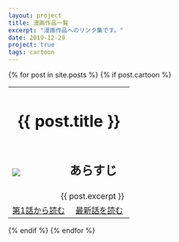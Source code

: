 ```yaml
---
layout: project
title: 漫画作品一覧
excerpt: "漫画作品へのリンク集です。"
date: 2019-12-29
project: true
tags: cartoon
---
```


<div>
  {% for post in site.posts %}
    {% if post.cartoon %}
      <div class="content">
        <table>
          <tr>
            <th colspan="6" align="center">
              <h1>{{ post.title }}</h1>
            </th>
          </tr>
          <tr>
            <td rowspan="2" colspan="2"  width="40%">
              <img src = "{{ site.url }}/{{ post.url-logo }}">
            </td>
            <td colspan="4" width="60%" align="center">
              <h2>あらすじ</h2>
            </td>
          </tr>
          <tr>
            <td colspan="4">
              {{ post.excerpt }}
            </td>
          </tr>
          <tr>
            <td colspan="3" width="50%" align="center">
              <a class="btn zoombtn" href="{{ post.url-initial }}">
                第1話から読む
              </a>
            </td>
            <td colspan="3"  width="50%" align="center">
              <a class="btn zoombtn" href="{{ post.url-final }}">
                最新話を読む
              </a>
            </td>
          </tr>
        </table>
      </div>
    {% endif %}
  {% endfor %}
</div>

